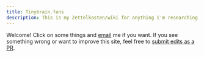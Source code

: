 ```yaml
---
title: Tinybrain.fans
description: This is my Zettelkasten/wiki for anything I'm researching or interested in.
---
```


Welcome! Click on some things and [email](mailto:milopfultz@gmail.com) me if you want. If you see something wrong or want to improve this site, feel free to [submit edits as a PR](https://github.com/milofultz/tinybrainfans/).
